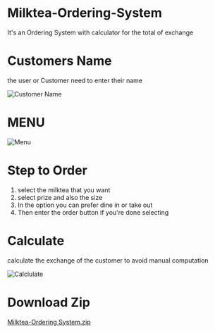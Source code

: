 # Milktea-Ordering-System
It's an Ordering System with calculator for the total of exchange
# Customers Name
the user or Customer need to enter their name  

![Customer Name](https://github.com/JuanitoTamboong/Milktea-Ordering-System/assets/93064994/1ed04435-4ab8-4cb8-b107-d26ab8bbb01b)
# MENU
![Menu](https://github.com/JuanitoTamboong/Milktea-Ordering-System/assets/93064994/a8c49e27-8a8e-4db6-8ce3-82f97d921345)
# Step to Order 
1. select the milktea that you want
2. select prize and also the size
3. In the option you can prefer dine in or take out
4. Then enter the order button if you're done selecting

# Calculate
calculate the exchange of the customer to avoid manual computation

![Calclulate](https://github.com/JuanitoTamboong/Milktea-Ordering-System/assets/93064994/194c4622-b1a7-4050-94d1-7e816ef48175)

# Download Zip
[Milktea-Ordering System.zip](https://github.com/JuanitoTamboong/Milktea-Ordering-System/files/14647483/Milktea-Ordering.System.zip)
